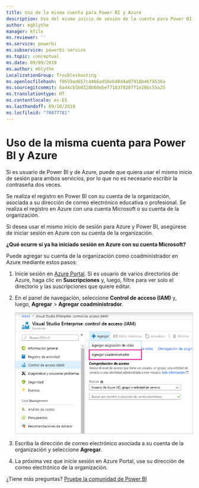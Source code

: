 ```yaml
---
title: Uso de la misma cuenta para Power BI y Azure
description: Uso del mismo inicio de sesión de la cuenta para Power BI y Azure
author: mgblythe
manager: kfile
ms.reviewer: ''
ms.service: powerbi
ms.subservice: powerbi-service
ms.topic: conceptual
ms.date: 09/09/2019
ms.author: mblythe
LocalizationGroup: Troubleshooting
ms.openlocfilehash: f9659ad657c4466ad58eb40d4a07916b46f9536a
ms.sourcegitcommit: 6a44cb5b0328b60ebe7710378287f1e20bc55a25
ms.translationtype: HT
ms.contentlocale: es-ES
ms.lasthandoff: 09/10/2019
ms.locfileid: "70877781"
---
```

# <a name="using-the-same-account-for-power-bi-and-azure"></a>Uso de la misma cuenta para Power BI y Azure

Si es usuario de Power BI y de Azure, puede que quiera usar el mismo inicio de sesión para ambos servicios, por lo que no es necesario escribir la contraseña dos veces.

Se realiza el registro en Power BI con su cuenta de la organización, asociada a su dirección de correo electrónico educativa o profesional.  Se realiza el registro en Azure con una cuenta Microsoft o su cuenta de la organización.

Si desea usar el mismo inicio de sesión para Azure y Power BI, asegúrese de iniciar sesión en Azure con su cuenta de la organización.

**¿Qué ocurre si ya ha iniciado sesión en Azure con su cuenta Microsoft?**

Puede agregar su cuenta de la organización como coadministrador en Azure mediante estos pasos:

1. Inicie sesión en [Azure Portal](http://portal.azure.com/). Si es usuario de varios directorios de Azure, haga clic en **Suscripciones** y, luego, filtre para ver solo el directorio y las suscripciones que quiere editar.

1. En el panel de navegación, seleccione **Control de acceso (IAM)** y, luego, **Agregar** \> **Agregar coadministrador**.

    ![Adición de un coadministrador en Azure Portal](media/service-admin-how-to-use-the-same-account-as-azure/add-co-administrator.png)

1. Escriba la dirección de correo electrónico asociada a su cuenta de la organización y seleccione **Agregar**.

1. La próxima vez que inicie sesión en Azure Portal, use su dirección de correo electrónico de la organización.

¿Tiene más preguntas? [Pruebe la comunidad de Power BI](http://community.powerbi.com/)
